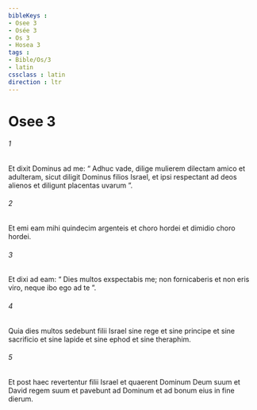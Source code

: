 ```yaml
---
bibleKeys : 
- Osee 3
- Osée 3
- Os 3
- Hosea 3
tags : 
- Bible/Os/3
- latin
cssclass : latin
direction : ltr
---
```


# Osee 3

###### 1
Et dixit Dominus ad me: “ Adhuc vade, dilige mulierem dilectam amico et adulteram, sicut diligit Dominus filios Israel, et ipsi respectant ad deos alienos et diligunt placentas uvarum ”.
###### 2
Et emi eam mihi quindecim argenteis et choro hordei et dimidio choro hordei. 
###### 3
Et dixi ad eam: “ Dies multos exspectabis me; non fornicaberis et non eris viro, neque ibo ego ad te ”. 
###### 4
Quia dies multos sedebunt filii Israel sine rege et sine principe et sine sacrificio et sine lapide et sine ephod et sine theraphim. 
###### 5
Et post haec revertentur filii Israel et quaerent Dominum Deum suum et David regem suum et pavebunt ad Dominum et ad bonum eius in fine dierum.

